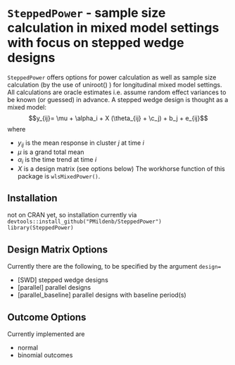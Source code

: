 
# `SteppedPower` - sample size calculation in mixed model settings with focus on stepped wedge designs

`SteppedPower` offers options for power calculation as well as sample size calculation (by the use of uniroot() ) for
longitudinal mixed model settings. All calculations are oracle estimates i.e. assume random effect variances to be known (or guessed) in advance.
A stepped wedge design is thought as a mixed model:
$$y_{ij}= \mu + \alpha_i + X (\theta_{ij} + \c_j) + b_j + e_{ij}$$
where  
* $y_{ij}$ is the mean response in cluster $j$ at time $i$
* $\mu$ is a grand total mean
* $\alpha_i$ is the time trend at time $i$
* $X$ is a design matrix (see options below)
The workhorse function of this package is `wlsMixedPower()`.

## Installation
not on CRAN yet, so installation currently via  
`devtools::install_github("PMildenb/SteppedPower")`  
`library(SteppedPower)`

## Design Matrix Options
Currently there are the following, to be specified by the argument `design=`   
* [SWD] stepped wedge designs
* [parallel] parallel designs
* [parallel_baseline] parallel designs with baseline period(s)


## Outcome Options
Currently implemented are
* normal 
* binomial
outcomes


